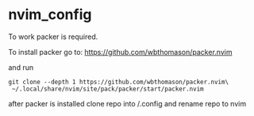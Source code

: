 # nvim_config

To work packer is required.

To install packer go to: https://github.com/wbthomason/packer.nvim

and run

```
git clone --depth 1 https://github.com/wbthomason/packer.nvim\
 ~/.local/share/nvim/site/pack/packer/start/packer.nvim
```

after packer is installed clone repo into /.config and rename repo to nvim
